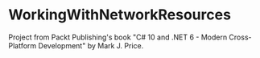 # WorkingWithNetworkResources

Project from Packt Publishing's book "C# 10 and .NET 6 - Modern Cross-Platform Development" by Mark J. Price.
